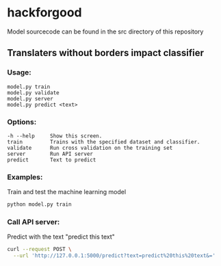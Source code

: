 # hackforgood

Model sourcecode can be found in the src directory of this repository

## Translaters without borders impact classifier

### Usage:

  ```
  model.py train
  model.py validate
  model.py server
  model.py predict <text>
  ```

### Options:

  ```
  -h --help     Show this screen.
  train         Trains with the specified dataset and classifier.
  validate      Run cross validation on the training set
  server        Run API server
  predict       Text to predict
  ```
  
### Examples:

Train and test the machine learning model

```bash
python model.py train
```

### Call API server:

Predict with the text "predict this text"

```bash
curl --request POST \
  --url 'http://127.0.0.1:5000/predict?text=predict%20this%20text&='
```
